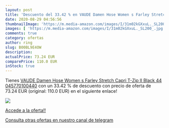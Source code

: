 ```yaml
---
layout: post
title: 'Descuento del 33.42 % en VAUDE Damen Hose Women s Farley Stretch '
date: 2020-08-29 04:56:56
thumbnailImage: 'https://m.media-amazon.com/images/I/31m02kGXxuL._SL200_.jpg'
images: [ 'https://m.media-amazon.com/images/I/31m02kGXxuL._SL200_.jpg' ]
comments: true
category: ofertas
author: ring
slug: B00BL9E4OW
description:
actualPrice: 73.24 EUR
comparePrice: 110.0 EUR
inStock: true
---
```


Tienes [VAUDE Damen Hose Women s Farley Stretch Capri T-Zip II  Black  44  045770100440](https://www.amazon.com/dp/B00BL9E4OW/?tag=redken08-20) con un 33.42 % de descuento con precio de oferta de 73.24 EUR (original: 110.0 EUR) en el siguiente enlace!

[![](https://m.media-amazon.com/images/I/31m02kGXxuL._SL200_.jpg)](https://www.amazon.com/dp/B00BL9E4OW/?tag=redken08-20)

[Accede a la oferta!!](https://www.amazon.com/dp/B00BL9E4OW/?tag=redken08-20)

[Consulta otras ofertas en nuestro canal de telegram](https://t.me/s/ofertas25)
